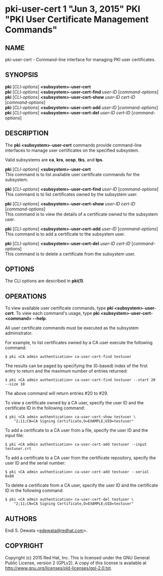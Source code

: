 # pki-user-cert 1 "Jun 3, 2015" PKI "PKI User Certificate Management Commands"

## NAME

pki-user-cert - Command-line interface for managing PKI user certificates.

## SYNOPSIS

**pki** [*CLI-options*] **&lt;subsystem&gt;-user-cert**  
**pki** [*CLI-options*] **&lt;subsystem&gt;-user-cert-find** *user-ID* [*command-options*]  
**pki** [*CLI-options*] **&lt;subsystem&gt;-user-cert-show** *user-ID* *cert-ID* [*command-options*]  
**pki** [*CLI-options*] **&lt;subsystem&gt;-user-cert-add** *user-ID* [*command-options*]  
**pki** [*CLI-options*] **&lt;subsystem&gt;-user-cert-del** *user-ID* *cert-ID* [*command-options*]  

## DESCRIPTION

The **pki &lt;subsystem&gt;-user-cert** commands provide command-line interfaces to manage user certificates on the specified subsystem.

Valid subsystems are **ca**, **kra**, **ocsp**, **tks**, and **tps**.

**pki** [*CLI-options*] **&lt;subsystem&gt;-user-cert**  
    This command is to list available user certificate commands for the subsystem.

**pki** [*CLI-options*] **&lt;subsystem&gt;-user-cert-find** *user-ID* [*command-options*]  
    This command is to list certificates owned by the subsystem user.

**pki** [*CLI-options*] **&lt;subsystem&gt;-user-cert-show** *user-ID* *cert-ID* [*command-options*]  
    This command is to view the details of a certificate owned to the subsystem user.

**pki** [*CLI-options*] **&lt;subsystem&gt;-user-cert-add** *user-ID* [*command-options*]  
    This command is to add a certificate to the subsystem user.

**pki** [*CLI-options*] **&lt;subsystem&gt;-user-cert-del** *user-ID* *cert-ID* [*command-options*]  
    This command is to delete a certificate from the subsystem user.

## OPTIONS

The CLI options are described in **pki(1)**.

## OPERATIONS

To view available user certificate commands, type **pki &lt;subsystem&gt;-user-cert**.
To view each command's usage, type **pki &lt;subsystem&gt;-user-cert-&lt;command&gt; --help**.

All user certificate commands must be executed as the subsystem administrator.

For example, to list certificates owned by a CA user execute the following command:

```
$ pki <CA admin authentication> ca-user-cert-find testuser
```

The results can be paged by specifying the (0-based) index of the first entry to return and the maximum number of entries returned:

```
$ pki <CA admin authentication> ca-user-cert-find testuser --start 20 --size 10
```

The above command will return entries #20 to #29.

To view a certificate owned by a CA user, specify the user ID and the certificate ID in the following command:

```
$ pki <CA admin authentication> ca-user-cert-show testuser \
    "2;11;CN=CA Signing Certificate,O=EXAMPLE;UID=testuser"
```

To add a certificate to a CA user from a file, specify the user ID and the input file:

```
$ pki <CA admin authentication> ca-user-cert-add testuser --input testuser.crt
```

To add a certificate to a CA user from the certificate repository, specify the user ID and the serial number:

```
$ pki <CA admin authentication> ca-user-cert-add testuser --serial 0x80
```

To delete a certificate from a CA user, specify the user ID and the certificate ID in the following command:

```
$ pki <CA admin authentication> ca-user-cert-del testuser \
    "2;11;CN=CA Signing Certificate,O=EXAMPLE;UID=testuser"
```

## AUTHORS

Endi S. Dewata &lt;edewata@redhat.com&gt;.

## COPYRIGHT

Copyright (c) 2015 Red Hat, Inc.
This is licensed under the GNU General Public License, version 2 (GPLv2).
A copy of this license is available at http://www.gnu.org/licenses/old-licenses/gpl-2.0.txt.

